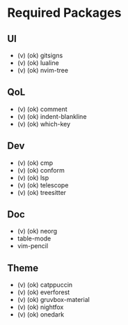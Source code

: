 # Required Packages

## UI

- (v) (ok) gitsigns
- (v) (ok) lualine
- (v) (ok) nvim-tree

## QoL

- (v) (ok) comment
- (v) (ok) indent-blankline
- (v) (ok) which-key

## Dev

- (v) (ok) cmp
- (v) (ok) conform
- (v) (ok) lsp
- (v) (ok) telescope
- (v) (ok) treesitter

## Doc

- (v) (ok) neorg
- table-mode
- vim-pencil

## Theme

- (v) (ok) catppuccin
- (v) (ok) everforest
- (v) (ok) gruvbox-material
- (v) (ok) nightfox
- (v) (ok) onedark
